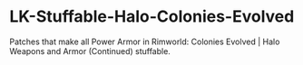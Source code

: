 # LK-Stuffable-Halo-Colonies-Evolved
Patches that make all Power Armor in Rimworld: Colonies Evolved | Halo Weapons and Armor (Continued) stuffable.
